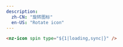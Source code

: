 ```yaml
---
description:
  zh-CN: "旋转图标"
  en-US: "Rotate icon"
---
```


```html
<nz-icon spin type="${1|loading,sync|}" />
```

